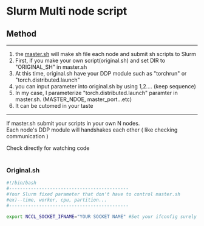 # Slurm Multi node script 
## Method
****
1. the [master.sh](master.sh) will make sh file each node and submit sh scripts to Slurm
2. First, if you make your own script(original.sh) and set DIR to "ORIGINAL_SH" in master.sh
3. At this time, original.sh have your DDP module such as "torchrun" or "torch.distributed.launch" 
4. you can input parameter into original.sh by using $1,$2.... (keep sequence)
5. In my case, I parameterize "torch.distributed.launch" paramter in master.sh. (MASTER_NDOE, master_port...etc)
6. It can be cutomed in your taste
****
If master.sh submit your scripts in your own N nodes.<br>
Each node's DDP module will handshakes each other ( like checking communication )


Check directly for watching code<br>
<br>
### Original.sh
```sh
#!/bin/bash
#--------------------------------------------
#Your Slurm fixed parameter that don't have to control master.sh   
#ex)--time, worker, cpu, partition...
#--------------------------------------------

export NCCL_SOCKET_IFNAME="YOUR SOCKET NAME" #Set your ifconfig surely


